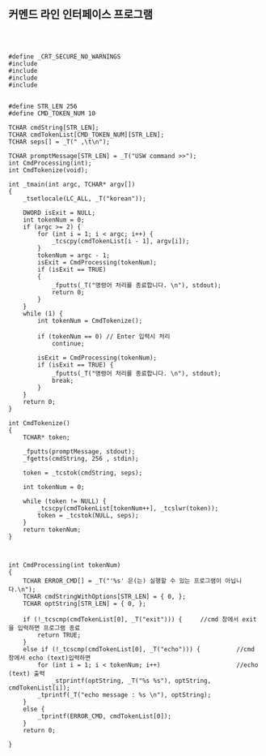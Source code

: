커멘드 라인 인터페이스 프로그램
-----------------------------
<br>

<pre>
<code>
#define _CRT_SECURE_NO_WARNINGS
#include<stdio.h>
#include<tchar.h>
#include<locale.h>
#include<windows.h>


#define STR_LEN 256
#define CMD_TOKEN_NUM 10

TCHAR cmdString[STR_LEN];
TCHAR cmdTokenList[CMD_TOKEN_NUM][STR_LEN];
TCHAR seps[] = _T(" ,\t\n");

TCHAR promptMessage[STR_LEN] = _T("USW command >>");
int CmdProcessing(int);
int CmdTokenize(void);

int _tmain(int argc, TCHAR* argv[])
{
	_tsetlocale(LC_ALL, _T("korean"));

	DWORD isExit = NULL;
	int tokenNum = 0;
	if (argc >= 2) {
		for (int i = 1; i < argc; i++) {
			_tcscpy(cmdTokenList[i - 1], argv[i]);
		}
		tokenNum = argc - 1;
		isExit = CmdProcessing(tokenNum);
		if (isExit == TRUE)
		{
			_fputts(_T("명령어 처리를 종료합니다. \n"), stdout);
			return 0;
		}
	}
	while (1) {
		int tokenNum = CmdTokenize();

		if (tokenNum == 0) // Enter 입력시 처리
			continue;

		isExit = CmdProcessing(tokenNum);
		if (isExit == TRUE) {
			_fputts(_T("명령어 처리를 종료합니다. \n"), stdout);
			break;
		}
	}
	return 0;
}

int CmdTokenize()
{
	TCHAR* token;

	_fputts(promptMessage, stdout);
	_fgetts(cmdString, 256 , stdin);

	token = _tcstok(cmdString, seps);

	int tokenNum = 0;
	
	while (token != NULL) {
		_tcscpy(cmdTokenList[tokenNum++], _tcslwr(token));
		token = _tcstok(NULL, seps);
	}
	return tokenNum;
}



int CmdProcessing(int tokenNum)
{
	TCHAR ERROR_CMD[] = _T("'%s' 은(는) 실행할 수 있는 프로그램이 아닙니다.\n");
	TCHAR cmdStringWithOptions[STR_LEN] = { 0, };
	TCHAR optString[STR_LEN] = { 0, };

	if (!_tcscmp(cmdTokenList[0], _T("exit"))) {     //cmd 창에서 exit 을 입력하면 프로그램 종료
		return TRUE;
	}
	else if (!_tcscmp(cmdTokenList[0], _T("echo"))) {          //cmd 창에서 echo (text)입력하면
		for (int i = 1; i < tokenNum; i++)                     //echo (text) 출력
			_stprintf(optString, _T("%s %s"), optString, cmdTokenList[i]);
		_tprintf(_T("echo message : %s \n"), optString);  
	}
	else {
		_tprintf(ERROR_CMD, cmdTokenList[0]);
	}
	return 0;
	
}
</code>
<pre>